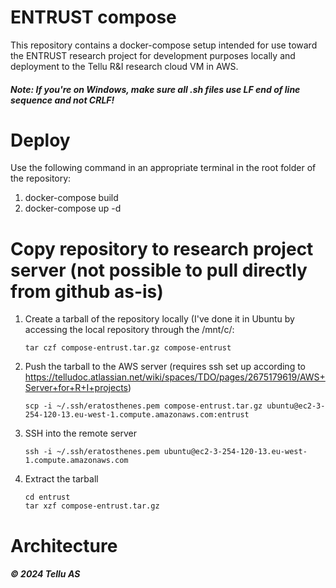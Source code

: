 # ENTRUST compose

This repository contains a docker-compose setup intended for use toward the ENTRUST research project for development purposes locally and deployment to the Tellu R&I research cloud VM in AWS.

##### Note: If you're on Windows, make sure all .sh files use LF end of line sequence and not CRLF!

# Deploy
Use the following command in an appropriate terminal in the root folder of the repository:

1. docker-compose build
2. docker-compose up -d

# Copy repository to research project server (not possible to pull directly from github as-is)
1. Create a tarball of the repository locally (I've done it in Ubuntu by accessing the local repository through the /mnt/c/<path to repo>:
   ```
   tar czf compose-entrust.tar.gz compose-entrust
   ```
2. Push the tarball to the AWS server (requires ssh set up according to https://telludoc.atlassian.net/wiki/spaces/TDO/pages/2675179619/AWS+Server+for+R+I+projects)
   ```
   scp -i ~/.ssh/eratosthenes.pem compose-entrust.tar.gz ubuntu@ec2-3-254-120-13.eu-west-1.compute.amazonaws.com:entrust
   ```
3. SSH into the remote server
   ```
   ssh -i ~/.ssh/eratosthenes.pem ubuntu@ec2-3-254-120-13.eu-west-1.compute.amazonaws.com
   ```
4. Extract the tarball
   ```
   cd entrust
   tar xzf compose-entrust.tar.gz
   ```

# Architecture

##### © 2024 Tellu AS
